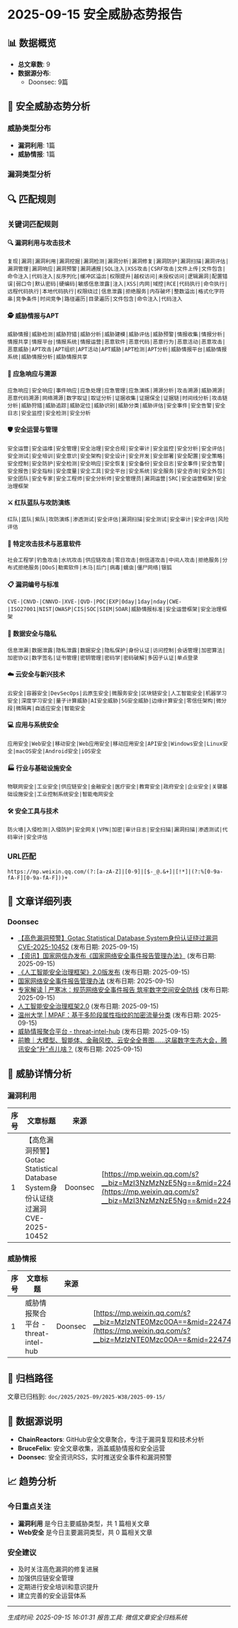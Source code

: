 # 2025-09-15 安全威胁态势报告

## 📊 数据概览

- **总文章数**: 9
- **数据源分布**:
  - Doonsec: 9篇

## 🚨 安全威胁态势分析

### 威胁类型分布
- **漏洞利用**: 1篇
- **威胁情报**: 1篇

### 漏洞类型分析

## 🔍 匹配规则

### 关键词匹配规则

#### 🔍 漏洞利用与攻击技术
`复现|漏洞|漏洞利用|漏洞挖掘|漏洞检测|漏洞分析|漏洞修复|漏洞防护|漏洞扫描|漏洞评估|漏洞管理|漏洞响应|漏洞预警|漏洞通报|SQL注入|XSS攻击|CSRF攻击|文件上传|文件包含|命令注入|代码注入|反序列化|缓冲区溢出|权限提升|越权访问|未授权访问|逻辑漏洞|配置错误|弱口令|默认密码|硬编码|敏感信息泄露|注入|XSS|内网|域控|RCE|代码执行|命令执行|远程代码执行|本地代码执行|权限绕过|信息泄露|拒绝服务|内存破坏|整数溢出|格式化字符串|竞争条件|时间竞争|路径遍历|目录遍历|文件包含|命令注入|代码注入`

#### 🕵️ 威胁情报与APT
`威胁情报|威胁检测|威胁狩猎|威胁分析|威胁建模|威胁评估|威胁预警|情报收集|情报分析|情报共享|情报平台|情报系统|情报运营|恶意软件|恶意代码|恶意行为|恶意活动|恶意攻击|恶意威胁|APT攻击|APT组织|APT活动|APT威胁|APT检测|APT分析|威胁情报平台|威胁情报系统|威胁情报分析|威胁情报共享`

#### 🚨 应急响应与溯源
`应急响应|安全响应|事件响应|应急处理|应急管理|应急演练|溯源分析|攻击溯源|威胁溯源|恶意代码溯源|网络溯源|数字取证|取证分析|证据收集|证据保全|证据链|时间线分析|攻击链分析|威胁狩猎|威胁追踪|威胁定位|威胁识别|威胁分类|威胁评估|安全事件|安全告警|安全日志|安全监控|安全检测|安全分析`

#### 🛡️ 安全运营与管理
`安全运营|安全运维|安全管理|安全治理|安全合规|安全审计|安全监控|安全分析|安全评估|安全测试|安全培训|安全意识|安全架构|安全设计|安全开发|安全部署|安全配置|安全策略|安全控制|安全防护|安全检测|安全响应|安全恢复|安全备份|安全日志|安全事件|安全告警|安全报告|安全指标|安全度量|安全工具|安全平台|安全系统|安全服务|安全咨询|安全外包|安全团队|安全专家|安全工程师|安全分析师|安全管理员|漏洞运营|SRC|安全运营框架|安全治理框架`

#### ⚔️ 红队蓝队与攻防演练
`红队|蓝队|紫队|攻防演练|渗透测试|安全评估|漏洞扫描|安全测试|安全审计|安全评估|风险评估`

#### 🦠 特定攻击技术与恶意软件
`社会工程学|钓鱼攻击|水坑攻击|供应链攻击|零日攻击|侧信道攻击|中间人攻击|拒绝服务|分布式拒绝服务|DDoS|勒索软件|木马|后门|病毒|蠕虫|僵尸网络|银狐`

#### 📋 漏洞编号与标准
`CVE-|CNVD-|CNNVD-|XVE-|QVD-|POC|EXP|0day|1day|nday|CWE-|ISO27001|NIST|OWASP|CIS|SOC|SIEM|SOAR|威胁情报标准|安全运营框架|安全治理框架`

#### 🔐 数据安全与隐私
`信息泄漏|数据泄露|隐私泄露|数据安全|隐私保护|身份认证|访问控制|会话管理|加密算法|加密协议|数字签名|证书管理|密钥管理|密码学|密码破解|多因子认证|单点登录`

#### ☁️ 云安全与新兴技术
`云安全|容器安全|DevSecOps|云原生安全|微服务安全|区块链安全|人工智能安全|机器学习安全|深度学习安全|量子计算威胁|AI安全威胁|5G安全威胁|边缘计算安全|零信任架构|微分段|微隔离|自适应安全|智能安全`

#### 💻 应用与系统安全
`应用安全|Web安全|移动安全|Web应用安全|移动应用安全|API安全|Windows安全|Linux安全|macOS安全|Android安全|iOS安全`

#### 🏭 行业与基础设施安全
`物联网安全|工业安全|供应链安全|金融安全|医疗安全|教育安全|政府安全|企业安全|关键基础设施安全|工业控制系统安全|智能电网安全`

#### 🛠️ 安全工具与技术
`防火墙|入侵检测|入侵防护|安全网关|VPN|加密|审计日志|安全扫描|漏洞扫描|渗透测试|代码审计|安全评估`

### URL匹配
`https://mp.weixin.qq.com/(?:[a-zA-Z]|[0-9]|[$-_@.&+]|[!*]|(?:%[0-9a-fA-F][0-9a-fA-F]))+`

## 📰 文章详细列表

### Doonsec

- [【高危漏洞预警】Gotac Statistical Database System身份认证绕过漏洞CVE-2025-10452](https://mp.weixin.qq.com/s?__biz=MzI3NzMzNzE5Ng==&mid=2247490739&idx=1&sn=fed14843d54269cfdbbf60dca085594a) (发布日期: 2025-09-15)
- [【资讯】国家网信办发布《国家网络安全事件报告管理办法》](https://mp.weixin.qq.com/s?__biz=MzU1NDY3NDgwMQ==&mid=2247556202&idx=3&sn=632623ed65a626f768a2e4d229244c3f) (发布日期: 2025-09-15)
- [《人工智能安全治理框架》2.0版发布](https://mp.weixin.qq.com/s?__biz=MzkxNDY0MjMxNQ==&mid=2247537885&idx=4&sn=46047a41bc593de591e9311d048fd86d) (发布日期: 2025-09-15)
- [国家网络安全事件报告管理办法](https://mp.weixin.qq.com/s?__biz=MzkxNDY0MjMxNQ==&mid=2247537885&idx=5&sn=513c7e4e14438092f1a19fca9add6305) (发布日期: 2025-09-15)
- [专家解读 | 严寒冰：规范网络安全事件报告 筑牢数字空间安全防线](https://mp.weixin.qq.com/s?__biz=MzA5MzE5MDAzOA==&mid=2664249293&idx=2&sn=1eab0fab2fa86d16c3737c5ce8c53c1e) (发布日期: 2025-09-15)
- [人工智能安全治理框架2.0](https://mp.weixin.qq.com/s?__biz=MjM5OTk4MDE2MA==&mid=2655291490&idx=1&sn=4890493062dd4d9a6ed861b1c0c28a6a) (发布日期: 2025-09-15)
- [温州大学 | MPAF：基于多阶段属性指纹的加密流量分类](https://mp.weixin.qq.com/s?__biz=MzU5MTM5MTQ2MA==&mid=2247493733&idx=1&sn=034a286b521329a6ab105dfa14307198) (发布日期: 2025-09-15)
- [威胁情报聚合平台 - threat-intel-hub](https://mp.weixin.qq.com/s?__biz=MzIzNTE0Mzc0OA==&mid=2247486497&idx=1&sn=3415337d3b66169ea18f390f945987e6) (发布日期: 2025-09-15)
- [前瞻｜大模型、智能体、金融风控、云安全全景图……这届数字生态大会，腾讯安全“升”点儿啥？](https://mp.weixin.qq.com/s?__biz=Mzg5OTE4NTczMQ==&mid=2247527914&idx=1&sn=4c331ecb556a05ae87e11e074919a21e) (发布日期: 2025-09-15)


## 🎯 威胁详情分析

### 漏洞利用

| 序号 | 文章标题 | 来源 | 链接 |
|------|----------|------|------|
| 1 | 【高危漏洞预警】Gotac Statistical Database System身份认证绕过漏洞CVE-2025-10452 | Doonsec | [https://mp.weixin.qq.com/s?__biz=MzI3NzMzNzE5Ng==&mid=2247490739&idx=1&sn=fed14843d54269cfdbbf60dca085594a](https://mp.weixin.qq.com/s?__biz=MzI3NzMzNzE5Ng==&mid=2247490739&idx=1&sn=fed14843d54269cfdbbf60dca085594a) |

### 威胁情报

| 序号 | 文章标题 | 来源 | 链接 |
|------|----------|------|------|
| 1 | 威胁情报聚合平台 - threat-intel-hub | Doonsec | [https://mp.weixin.qq.com/s?__biz=MzIzNTE0Mzc0OA==&mid=2247486497&idx=1&sn=3415337d3b66169ea18f390f945987e6](https://mp.weixin.qq.com/s?__biz=MzIzNTE0Mzc0OA==&mid=2247486497&idx=1&sn=3415337d3b66169ea18f390f945987e6) |


## 📁 归档路径

文章已归档到: `doc/2025/2025-09/2025-W38/2025-09-15/`

## 🔗 数据源说明

- **ChainReactors**: GitHub安全文章聚合，专注于漏洞复现和技术分析
- **BruceFeIix**: 安全文章收集，涵盖威胁情报和安全运营
- **Doonsec**: 安全资讯RSS，实时推送安全事件和漏洞预警

## 📈 趋势分析

### 今日重点关注
- **漏洞利用** 是今日主要威胁类型，共 1 篇相关文章
- **Web安全** 是今日主要漏洞类型，共 0 篇相关文章

### 安全建议
- 及时关注高危漏洞的修复进展
- 加强供应链安全管理
- 定期进行安全培训和意识提升
- 建立完善的安全运营体系

---
*生成时间: 2025-09-15 16:01:31*
*报告工具: 微信文章安全归档系统*
